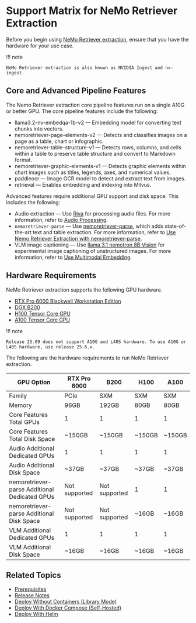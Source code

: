 # Support Matrix for NeMo Retriever Extraction

Before you begin using [NeMo Retriever extraction](overview.md), ensure that you have the hardware for your use case.

!!! note

    NeMo Retriever extraction is also known as NVIDIA Ingest and nv-ingest.


## Core and Advanced Pipeline Features

The Nemo Retriever extraction core pipeline features run on a single A10G or better GPU. 
The core pipeline features include the following:

- llama3.2-nv-embedqa-1b-v2 — Embedding model for converting text chunks into vectors.
- nemoretriever-page-elements-v2 — Detects and classifies images on a page as a table, chart or infographic. 
- nemoretriever-table-structure-v1 — Detects rows, columns, and cells within a table to preserve table structure and convert to Markdown format. 
- nemoretriever-graphic-elements-v1 — Detects graphic elements within chart images such as titles, legends, axes, and numerical values. 
- paddleocr — Image OCR model to detect and extract text from images.
- retrieval — Enables embedding and indexing into Milvus.

Advanced features require additional GPU support and disk space. 
This includes the following:

- Audio extraction — Use [Riva](https://docs.nvidia.com/deeplearning/riva/user-guide/docs/index.html) for processing audio files. For more information, refer to [Audio Processing](nemoretriever-parse.md).
- `nemoretriever-parse` — Use [nemoretriever-parse](https://build.nvidia.com/nvidia/nemoretriever-parse), which adds state-of-the-art text and table extraction. For more information, refer to [Use Nemo Retriever Extraction with nemoretriever-parse](nemoretriever-parse.md).
- VLM image captioning — Use [llama 3.1 nemotron 8B Vision](https://build.nvidia.com/nvidia/llama-3.1-nemotron-nano-vl-8b-v1/modelcard) for experimental image captioning of unstructured images. For more information, refer to [Use Multimodal Embedding](vlm-embed.md).



## Hardware Requirements

NeMo Retriever extraction supports the following GPU hardware.

- [RTX Pro 6000 Blackwell Workstation Edition](https://www.nvidia.com/en-us/products/workstations/professional-desktop-gpus/rtx-pro-6000/)
- [DGX B200](https://www.nvidia.com/en-us/data-center/dgx-b200/)
- [H100 Tensor Core GPU](https://www.nvidia.com/en-us/data-center/h100/)
- [A100 Tensor Core GPU](https://www.nvidia.com/en-us/data-center/a100/)
<!-- - [A10G Tensor Core GPU](https://aws.amazon.com/ec2/instance-types/g5/) -->
<!-- - [L40S](https://www.nvidia.com/en-us/data-center/l40s/)  -->

!!! note

    Release 25.09 does not support A10G and L40S hardware. To use A10G or L40S hardware, use release 25.6.x.

The following are the hardware requirements to run NeMo Retriever extraction.

| GPU Option                                    | RTX Pro 6000  | B200          | H100        | A100        |
|-----------------------------------------------|---------------|---------------|-------------|-------------|
| Family                                        | PCIe          | SXM           | SXM         | SXM         |
| Memory                                        | 96GB          | 192GB         | 80GB        | 80GB        |
| Core Features Total GPUs                      | 1             | 1             | 1           | 1           |
| Core Features Total Disk Space                | ~150GB        | ~150GB        | ~150GB      | ~150GB      |
| Audio Additional Dedicated GPUs               | 1             | 1             | 1           | 1           |
| Audio Additional Disk Space                   | ~37GB         | ~37GB         | ~37GB       | ~37GB       |
| nemoretriever-parse Additional Dedicated GPUs | Not supported | Not supported | 1           | 1           |
| nemoretriever-parse Additional Disk Space     | Not supported | Not supported | ~16GB       | ~16GB       |
| VLM Additional Dedicated GPUs                 | 1             | 1             | 1           | 1           |
| VLM Additional Disk Space                     | ~16GB         | ~16GB         | ~16GB       | ~16GB       |

<!-- A10G    | L40S   | -->
<!-- --------|--------| -->
<!--  —      | —      | -->
<!--  24GB   | 48GB   | -->
<!--  1      | 1      | -->
<!--  ~150GB | ~150GB | -->
<!--  1      | 1      | -->
<!--  ~37GB  | ~37GB  | -->
<!--  1      | 1      | -->
<!--  ~16GB  | ~16GB  | -->
<!--  1      | 1      | -->
<!--  ~16GB  | ~16GB  | -->


## Related Topics

- [Prerequisites](prerequisites.md)
- [Release Notes](releasenotes-nv-ingest.md)
- [Deploy Without Containers (Library Mode)](quickstart-library-mode.md)
- [Deploy With Docker Compose (Self-Hosted)](quickstart-guide.md)
- [Deploy With Helm](helm.md)
